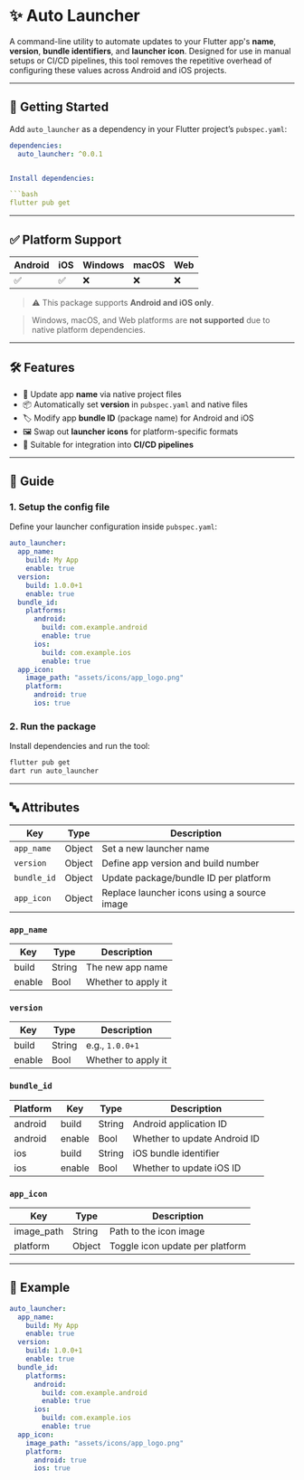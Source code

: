 
# ✨ Auto Launcher

A command-line utility to automate updates to your Flutter app's **name**, **version**, **bundle identifiers**, and **launcher icon**. Designed for use in manual setups or CI/CD pipelines, this tool removes the repetitive overhead of configuring these values across Android and iOS projects.

---

## 🚀 Getting Started

Add `auto_launcher` as a dependency in your Flutter project’s `pubspec.yaml`:

```yaml
dependencies:
  auto_launcher: ^0.0.1


Install dependencies:

```bash
flutter pub get
```

---

## ✅ Platform Support

| Android | iOS | Windows | macOS | Web |
| ------- | --- | ------- | ----- | --- |
| ✅       | ✅   | ❌       | ❌     | ❌   |

> ⚠️ This package supports **Android and iOS only**.

> Windows, macOS, and Web platforms are **not supported** due to native platform dependencies.

---

## 🛠 Features

* 🔧 Update app **name** via native project files
* 📦 Automatically set **version** in `pubspec.yaml` and native files
* 🏷 Modify app **bundle ID** (package name) for Android and iOS
* 🖼 Swap out **launcher icons** for platform-specific formats
* 🤖 Suitable for integration into **CI/CD pipelines**

---

## 📘 Guide

### 1. Setup the config file

Define your launcher configuration inside `pubspec.yaml`:

```yaml
auto_launcher:
  app_name:
    build: My App
    enable: true
  version:
    build: 1.0.0+1
    enable: true
  bundle_id:
    platforms:
      android:
        build: com.example.android
        enable: true
      ios:
        build: com.example.ios
        enable: true
  app_icon:
    image_path: "assets/icons/app_logo.png"
    platform:
      android: true
      ios: true
```

### 2. Run the package

Install dependencies and run the tool:

```bash
flutter pub get
dart run auto_launcher
```

---

## 🔤 Attributes

| Key         | Type   | Description                                 |
| ----------- | ------ | ------------------------------------------- |
| `app_name`  | Object | Set a new launcher name                     |
| `version`   | Object | Define app version and build number         |
| `bundle_id` | Object | Update package/bundle ID per platform       |
| `app_icon`  | Object | Replace launcher icons using a source image |

### `app_name`

| Key    | Type   | Description         |
| ------ | ------ | ------------------- |
| build  | String | The new app name    |
| enable | Bool   | Whether to apply it |

### `version`

| Key    | Type   | Description         |
| ------ | ------ | ------------------- |
| build  | String | e.g., `1.0.0+1`     |
| enable | Bool   | Whether to apply it |

### `bundle_id`

| Platform | Key    | Type   | Description                  |
| -------- | ------ | ------ | ---------------------------- |
| android  | build  | String | Android application ID       |
| android  | enable | Bool   | Whether to update Android ID |
| ios      | build  | String | iOS bundle identifier        |
| ios      | enable | Bool   | Whether to update iOS ID     |

### `app_icon`

| Key         | Type   | Description                     |
| ----------- | ------ | ------------------------------- |
| image\_path | String | Path to the icon image          |
| platform    | Object | Toggle icon update per platform |

---

## 🧾 Example

```yaml
auto_launcher:
  app_name:
    build: My App
    enable: true
  version:
    build: 1.0.0+1
    enable: true
  bundle_id:
    platforms:
      android:
        build: com.example.android
        enable: true
      ios:
        build: com.example.ios
        enable: true
  app_icon:
    image_path: "assets/icons/app_logo.png"
    platform:
      android: true
      ios: true
```
